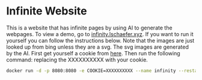 # Infinite Website
This is a website that has infinite pages by using AI to generate the webpages. To view a demo, go to [infinity.lschaefer.xyz](https://infinity.lschaefer.xyz). If you want to run it yourself you can follow the instructions below. Note that the images are just looked up from bing unless they are a svg. The svg images are generated by the AI.
First get yourself a cookie from [here](https://open-assistant.io). Then run the following command: replacing the XXXXXXXXXX with your cookie.
```zsh
docker run -d -p 8080:8080 -e COOKIE=XXXXXXXXXX --name infinity --restart=always lukasdotcom/infinite-website
```